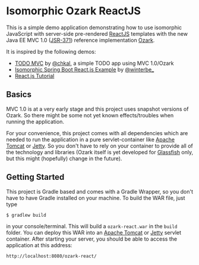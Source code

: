 # Isomorphic Ozark ReactJS

This is a simple demo application demonstrating how to use isomorphic JavaScript with server-side pre-rendered [ReactJS](http://www.reactjs.org) templates with the new Java EE MVC 1.0 ([JSR-371](https://jcp.org/en/jsr/detail?id=371)) reference implementation [Ozark](https://ozark.java.net).

It is inspired by the following demos:

- [TODO MVC](https://github.com/chkal/todo-mvc) by [@chkal](https://twitter.com/chkal), a simple TODO app using MVC 1.0/Ozark
- [Isomorphic Spring Boot React.js Example](https://github.com/winterbe/spring-react-example) by [@winterbe_](https://twitter.com/winterbe_)
- [React.js Tutorial](http://facebook.github.io/react/docs/tutorial.html)

## Basics

MVC 1.0 is at a very early stage and this project uses snapshot versions of Ozark.
So there might be some not yet known effects/troubles when running the application.

For your convenience, this project comes with all dependencies which are needed to run the application in a pure servlet-container like [Apache Tomcat](http://tomcat.apache.org) or [Jetty](http://eclipse.org/jetty/).
So you don't have to rely on your container to provide all of the technology and libraries
(Ozark itself is yet developed for [Glassfish](https://glassfish.java.net) only, but this might (hopefully) change in the future).

## Getting Started

This project is Gradle based and comes with a Gradle Wrapper, so you don't have to have Gradle installed on your machine.
To build the WAR file, just type

    $ gradlew build

in your console/terminal. This will build a `ozark-react.war` in the `build` folder. You can deploy this WAR into an [Apache Tomcat](http://tomcat.apache.org) or [Jetty](http://eclipse.org/jetty/) servlet container.
After starting your server, you should be able to access the application at this address:

    http://localhost:8080/ozark-react/

